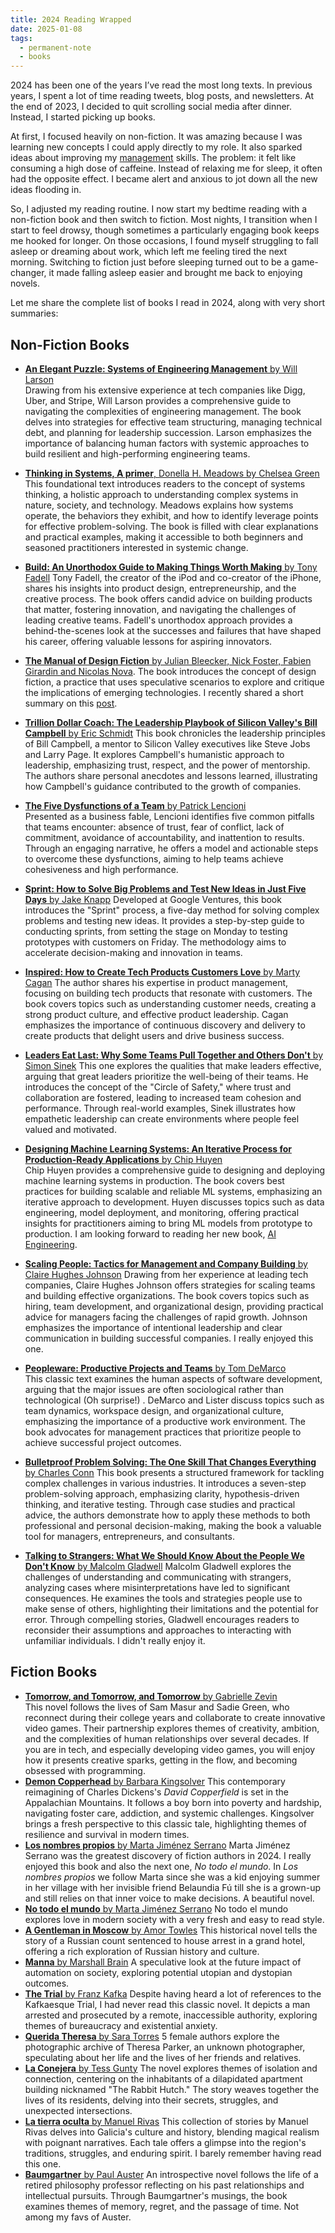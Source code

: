 ```yaml
---
title: 2024 Reading Wrapped
date: 2025-01-08
tags:
  - permanent-note
  - books
---
```

2024 has been one of the years I’ve read the most long texts. In previous years, I spent a lot of time reading tweets, blog posts, and newsletters. At the end of 2023, I decided to quit scrolling social media after dinner. Instead, I started picking up books.

At first, I focused heavily on non-fiction. It was amazing because I was learning new concepts I could apply directly to my role. It also sparked ideas about improving my [management](notes/Essential%20Books%20for%20New%20Managers%20in%20Tech.md) skills. The problem: it felt like consuming a high dose of caffeine. Instead of relaxing me for sleep, it often had the opposite effect. I became alert and anxious to jot down all the new ideas flooding in.

So, I adjusted my reading routine. I now start my bedtime reading with a non-fiction book and then switch to fiction. Most nights, I transition when I start to feel drowsy, though sometimes a particularly engaging book keeps me hooked for longer. On those occasions, I found myself struggling to fall asleep or dreaming about work, which left me feeling tired the next morning. Switching to fiction just before sleeping turned out to be a game-changer, it made falling asleep easier and brought me back to enjoying novels.

Let me share the complete list of books I read in 2024, along with very short summaries:

## Non-Fiction Books

- [**An Elegant Puzzle: Systems of Engineering Management** by Will Larson](https://www.goodreads.com/book/show/45303387-an-elegant-puzzle)  
	Drawing from his extensive experience at tech companies like Digg, Uber, and Stripe, Will Larson provides a comprehensive guide to navigating the complexities of engineering management. The book delves into strategies for effective team structuring, managing technical debt, and planning for leadership succession. Larson emphasizes the importance of balancing human factors with systemic approaches to build resilient and high-performing engineering teams.
- [**Thinking in Systems, A primer**, Donella H. Meadows by Chelsea Green](https://www.goodreads.com/book/show/128156472-thinking-in-systems-a-primer-donella-h-meadows)  
    This foundational text introduces readers to the concept of systems thinking, a holistic approach to understanding complex systems in nature, society, and technology. Meadows explains how systems operate, the behaviors they exhibit, and how to identify leverage points for effective problem-solving. The book is filled with clear explanations and practical examples, making it accessible to both beginners and seasoned practitioners interested in systemic change.
- [**Build: An Unorthodox Guide to Making Things Worth Making** by Tony Fadell](https://www.goodreads.com/book/show/59696349-build)
    Tony Fadell, the creator of the iPod and co-creator of the iPhone, shares his insights into product design, entrepreneurship, and the creative process. The book offers candid advice on building products that matter, fostering innovation, and navigating the challenges of leading creative teams. Fadell's unorthodox approach provides a behind-the-scenes look at the successes and failures that have shaped his career, offering valuable lessons for aspiring innovators.
- [**The Manual of Design Fiction** by Julian Bleecker, Nick Foster, Fabien Girardin and Nicolas Nova](https://www.goodreads.com/book/show/77598595-the-manual-of-design-fiction?from_search=true&from_srp=true&qid=VcI2guEXXq&rank=1). 
	The book introduces the concept of design fiction, a practice that uses speculative scenarios to explore and critique the implications of emerging technologies. I recently shared a short summary on this [post](https://www.pelayoarbues.com/literature-notes/Books/The-Manual-of-Design-Fiction). 
-   [**Trillion Dollar Coach: The Leadership Playbook of Silicon Valley's Bill Campbell** by Eric Schmidt](https://www.goodreads.com/book/show/42118073-trillion-dollar-coach?from_search=true&from_srp=true&qid=y6v9KNTUwM&rank=1)
    This book chronicles the leadership principles of Bill Campbell, a mentor to Silicon Valley executives like Steve Jobs and Larry Page. It explores Campbell's humanistic approach to leadership, emphasizing trust, respect, and the power of mentorship. The authors share personal anecdotes and lessons learned, illustrating how Campbell's guidance contributed to the growth of companies.
- [**The Five Dysfunctions of a Team** by Patrick Lencioni](https://www.goodreads.com/book/show/21343.The_Five_Dysfunctions_of_a_Team)  
	Presented as a business fable, Lencioni identifies five common pitfalls that teams encounter: absence of trust, fear of conflict, lack of commitment, avoidance of accountability, and inattention to results. Through an engaging narrative, he offers a model and actionable steps to overcome these dysfunctions, aiming to help teams achieve cohesiveness and high performance.
- [**Sprint: How to Solve Big Problems and Test New Ideas in Just Five Days** by Jake Knapp](https://www.goodreads.com/book/show/25814544-sprint)
	Developed at Google Ventures, this book introduces the "Sprint" process, a five-day method for solving complex problems and testing new ideas. It provides a step-by-step guide to conducting sprints, from setting the stage on Monday to testing prototypes with customers on Friday. The methodology aims to accelerate decision-making and innovation in teams.
- [**Inspired: How to Create Tech Products Customers Love** by Marty Cagan](https://www.goodreads.com/book/show/35249663-inspired)
	The author shares his expertise in product management, focusing on building tech products that resonate with customers. The book covers topics such as understanding customer needs, creating a strong product culture, and effective product leadership. Cagan emphasizes the importance of continuous discovery and delivery to create products that delight users and drive business success.
- [**Leaders Eat Last: Why Some Teams Pull Together and Others Don't** by Simon Sinek](https://www.goodreads.com/book/show/16144853-leaders-eat-last) 
	This one explores the qualities that make leaders effective, arguing that great leaders prioritize the well-being of their teams. He introduces the concept of the "Circle of Safety," where trust and collaboration are fostered, leading to increased team cohesion and performance. Through real-world examples, Sinek illustrates how empathetic leadership can create environments where people feel valued and motivated.
- [**Designing Machine Learning Systems: An Iterative Process for Production-Ready Applications** by Chip Huyen](https://www.goodreads.com/book/show/60715378-designing-machine-learning-systems?ac=1&from_search=true&qid=iSGETPPNJ9&rank=1)  
	Chip Huyen provides a comprehensive guide to designing and deploying machine learning systems in production. The book covers best practices for building scalable and reliable ML systems, emphasizing an iterative approach to development. Huyen discusses topics such as data engineering, model deployment, and monitoring, offering practical insights for practitioners aiming to bring ML models from prototype to production. I am looking forward to reading her new book, [AI Engineering](https://huyenchip.com/books/). 
- [**Scaling People: Tactics for Management and Company Building** by Claire Hughes Johnson](https://www.goodreads.com/book/show/63063173-scaling-people) 
	Drawing from her experience at leading tech companies, Claire Hughes Johnson offers strategies for scaling teams and building effective organizations. The book covers topics such as hiring, team development, and organizational design, providing practical advice for managers facing the challenges of rapid growth. Johnson emphasizes the importance of intentional leadership and clear communication in building successful companies. I really enjoyed this one. 
 
- [**Peopleware: Productive Projects and Teams** by Tom DeMarco](https://www.goodreads.com/book/show/67825.Peopleware)  
    This classic text examines the human aspects of software development, arguing that the major issues are often sociological rather than technological (Oh surprise!) . DeMarco and Lister discuss topics such as team dynamics, workspace design, and organizational culture, emphasizing the importance of a productive work environment. The book advocates for management practices that prioritize people to achieve successful project outcomes.
  
- [**Bulletproof Problem Solving: The One Skill That Changes Everything** by Charles Conn](https://www.goodreads.com/book/show/41091107-bulletproof-problem-solving?ac=1&from_search=true&qid=qJHwdKbOTW&rank=1) 
    This book presents a structured framework for tackling complex challenges in various industries. It introduces a seven-step problem-solving approach, emphasizing clarity, hypothesis-driven thinking, and iterative testing. Through case studies and practical advice, the authors demonstrate how to apply these methods to both professional and personal decision-making, making the book a valuable tool for managers, entrepreneurs, and consultants.
- [**Talking to Strangers: What We Should Know About the People We Don't Know** by Malcolm Gladwell](https://www.goodreads.com/book/show/43848929-talking-to-strangers)
    Malcolm Gladwell explores the challenges of understanding and communicating with strangers, analyzing cases where misinterpretations have led to significant consequences. He examines the tools and strategies people use to make sense of others, highlighting their limitations and the potential for error. Through compelling stories, Gladwell encourages readers to reconsider their assumptions and approaches to interacting with unfamiliar individuals. I didn't really enjoy it.
    

## Fiction Books

- [**Tomorrow, and Tomorrow, and Tomorrow** by Gabrielle Zevin](https://www.goodreads.com/book/show/58784475-tomorrow-and-tomorrow-and-tomorrow)  
    This novel follows the lives of Sam Masur and Sadie Green, who reconnect during their college years and collaborate to create innovative video games. Their partnership explores themes of creativity, ambition, and the complexities of human relationships over several decades. If you are in tech, and especially developing video games, you will enjoy how it presents creative sparks, getting in the flow, and becoming obsessed with programming.
- [**Demon Copperhead** by Barbara Kingsolver](https://www.goodreads.com/book/show/60194162-demon-copperhead) 
	This contemporary reimagining of Charles Dickens's _David Copperfield_ is set in the Appalachian Mountains. It follows a boy born into poverty and hardship, navigating foster care, addiction, and systemic challenges. Kingsolver brings a fresh perspective to this classic tale, highlighting themes of resilience and survival in modern times.
- [**Los nombres propios** by Marta Jiménez Serrano](https://www.goodreads.com/book/show/57398262-los-nombres-propios) 
	Marta Jiménez Serrano was the greatest discovery of fiction authors in 2024. I really enjoyed this book and also the next one, _No todo el mundo_. In _Los nombres propios_ we follow Marta since she was a kid enjoying summer in her village with her invisible friend Belaundia Fú till she is a grown-up and still relies on that inner voice to make decisions. A beautiful novel.
 - [**No todo el mundo** by Marta Jiménez Serrano](https://www.goodreads.com/book/show/123161020-no-todo-el-mundo) 
	 No todo el mundo explores love in modern society with a very fresh and easy to read style. 
- [**A Gentleman in Moscow** by Amor Towles](https://www.goodreads.com/book/show/34066798-a-gentleman-in-moscow)
    This historical novel tells the story of a Russian count sentenced to house arrest in a grand hotel, offering a rich exploration of Russian history and culture.
- [**Manna** by Marshall Brain](https://www.goodreads.com/book/show/7902912-manna)
	A speculative look at the future impact of automation on society, exploring potential utopian and dystopian outcomes.
- [**The Trial** by Franz Kafka](https://www.goodreads.com/book/show/17690.The_Trial)
	Despite having heard a lot of references to the Kafkaesque Trial, I had never read this classic novel. It depicts a man arrested and prosecuted by a remote, inaccessible authority, exploring themes of bureaucracy and existential anxiety.
- [**Querida Theresa** by Sara Torres](https://www.goodreads.com/book/show/62354532-querida-theresa?from_search=true&from_srp=true&qid=jfd74XlyMY&rank=1) 5 female authors explore the photographic archive of Theresa Parker, an unknown photographer, speculating about her life and the lives  of her friends and relatives. 
- [**La Conejera** by Tess Gunty](https://www.goodreads.com/book/show/184213939-la-conejera?from_search=true&from_srp=true&qid=LNVxD7bNEu&rank=1) 
	The novel explores themes of isolation and connection, centering on the inhabitants of a dilapidated apartment building nicknamed "The Rabbit Hutch." The story weaves together the lives of its residents, delving into their secrets, struggles, and unexpected intersections.
- [**La tierra oculta** by Manuel Rivas](https://www.goodreads.com/book/show/201283611-la-tierra-oculta?from_search=true&from_srp=true&qid=mLzSy2ZobH&rank=1)
	This collection of stories by Manuel Rivas delves into Galicia's culture and history, blending magical realism with poignant narratives. Each tale offers a glimpse into the region's traditions, struggles, and enduring spirit. I barely remember having read this one. 
- [**Baumgartner** by Paul Auster](https://www.goodreads.com/book/show/134899244-baumgartner)
	An introspective novel follows the life of a retired philosophy professor reflecting on his past relationships and intellectual pursuits. Through Baumgartner's musings, the book examines themes of memory, regret, and the passage of time. Not among my favs of Auster.

